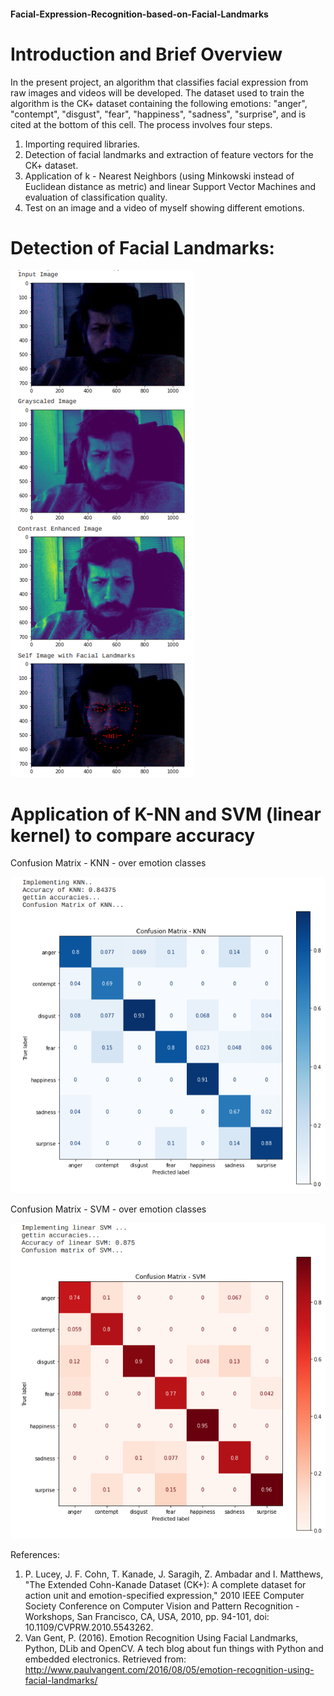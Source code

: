 #### Facial-Expression-Recognition-based-on-Facial-Landmarks

# Introduction and Brief Overview

In the present project, an algorithm that classifies facial expression from raw images and videos will be developed. The dataset used to train the algorithm is the CK+ dataset containing the following emotions:
"anger", "contempt", "disgust", "fear", "happiness", "sadness", "surprise", and is cited at the bottom of this cell. The process involves four steps.
1. Importing required libraries.
2. Detection of facial landmarks and extraction of feature vectors for the CK+ dataset.
3. Application of k - Nearest Neighbors (using Minkowski instead of Euclidean distance as metric) and linear Support Vector Machines and evaluation of classification quality.
4. Test on an image and a video of myself showing different emotions.

# Detection of Facial Landmarks:

![](images/prephoto.png)

# Application of K-NN and SVM (linear kernel) to compare accuracy

Confusion Matrix - KNN - over emotion classes

![](images/knn.png)

Confusion Matrix - SVM - over emotion classes

![](images/svm.png)

References:
1. P. Lucey, J. F. Cohn, T. Kanade, J. Saragih, Z. Ambadar and I. Matthews, "The Extended Cohn-Kanade Dataset (CK+): A complete dataset for action unit and emotion-specified expression," 2010 IEEE
Computer Society Conference on Computer Vision and Pattern Recognition - Workshops, San Francisco, CA, USA, 2010, pp. 94-101, doi: 10.1109/CVPRW.2010.5543262.
2. Van Gent, P. (2016). Emotion Recognition Using Facial Landmarks, Python, DLib and OpenCV. A tech blog about fun things with Python and embedded electronics. Retrieved from:
http://www.paulvangent.com/2016/08/05/emotion-recognition-using-facial-landmarks/
